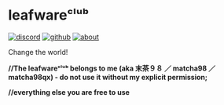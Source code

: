 # leafwareᶜˡᵘᵇ
[![discord](https://img.shields.io/badge/%E2%88%9E-Discord-228B22)](https://discord.gg/vKQT7r8)
[![github](https://img.shields.io/badge/%E2%88%9E-GitHub-228B22)](https://github.com/leafware)
[![about](https://img.shields.io/badge/%E2%88%9E-About%20me-228B22)](https://leafware.club/about.htm)

Change the world!


**//The leafwareᶜˡᵘᵇ belongs to me (aka 末茶９８ ／ matcha98 ／ matcha98qx) - do not use it without my explicit permission;**

**//everything else you are free to use**
